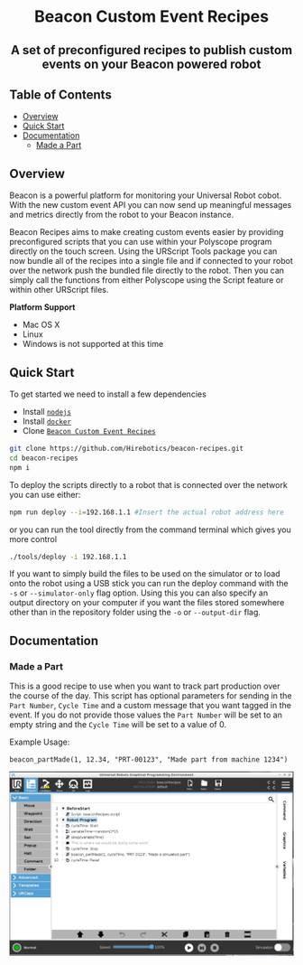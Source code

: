 <h1 align="center"> Beacon Custom Event Recipes</h1>

<h2 align="center"> A set of preconfigured recipes to publish custom events on your Beacon powered robot</h2>


## Table of Contents

- [Overview](#overview)
- [Quick Start](#quick-start)
- [Documentation](#documentation)
    - [Made a Part](#made-a-part)

## Overview

Beacon is a powerful platform for monitoring your Universal Robot cobot.  With the new custom event API you can now send up meaningful messages and metrics directly from the robot to your Beacon instance.

Beacon Recipes aims to make creating custom events easier by providing preconfigured scripts that you can use within your Polyscope program directly on the touch screen.  Using the URScript Tools package you can now bundle all of the recipes into a single file and if connected to your robot over the network push the bundled file directly to the robot.  Then you can simply call the functions from either Polyscope using the Script feature or within other URScript files.

**Platform Support**

- Mac OS X
- Linux
- Windows is not supported at this time

## Quick Start

To get started we need to install a few dependencies

- Install [`nodejs`](https://nodejs.org/en/download/)
- Install [`docker`](https://www.docker.com/products/docker-desktop)
- Clone [`Beacon Custom Event Recipes`](https://github.com/Hirebotics/beacon-recipes.git)


```bash
git clone https://github.com/Hirebotics/beacon-recipes.git
cd beacon-recipes
npm i
```

To deploy the scripts directly to a robot that is connected over the network you can use either:
```bash
npm run deploy --i=192.168.1.1 #Insert the actual robot address here
```

or you can run the tool directly from the command terminal which gives you more control

```bash
./tools/deploy -i 192.168.1.1
```

If you want to simply build the files to be used on the simulator or to load onto the robot using a USB stick you can run the deploy command with the `-s` or `--simulator-only` flag option. Using this you can also specify an output directory on your computer if you want the files stored somewhere other than in the repository folder using the `-o` or `--output-dir` flag.

## Documentation

### Made a Part
  This is a good recipe to use when you want to track part production over the course of the day.  This script has optional parameters for sending in the `Part Number`, `Cycle Time` and a custom message that you want tagged in the event.  If you do not provide those values the `Part Number` will be set to an empty string and the `Cycle Time` will be set to a value of 0.

  Example Usage:
  ```
  beacon_partMade(1, 12.34, "PRT-00123", "Made part from machine 1234")
  ```

![img](./docs/images/partMadePolyscope.png)